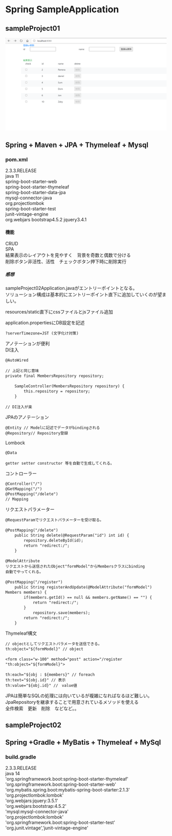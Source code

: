 # Spring SampleApplication

## sampleProject01
![sampleProject01](image/screen01.PNG)
## Spring + Maven + JPA + Thymeleaf + Mysql

### pom.xml
2.3.3.RELEASE  
java 11  
spring-boot-starter-web  
spring-boot-starter-thymeleaf  
spring-boot-starter-data-jpa  
mysql-connector-java  
org.projectlombok  
spring-boot-starter-test  
junit-vintage-engine  
org.webjars bootstrap4.5.2 jquery3.4.1  
#### 機能
CRUD  
SPA  
結果表示のレイアウトを見やすく　背景を奇数と偶数で分ける  
削除ボタン非活性、活性　チェックボタン押下時に削除実行  

##### 感想
sampleProject02Application.javaがエントリーポイントとなる。  
ソリューション構成は基本的にエントリーポイント直下に追加していくのが望ましい。  

resources/static直下にcssファイルとjsファイル追加  

application.propertiesにDB設定を記述  
```
?serverTimezone=JST (文字化け対策)
```

アノテーションが便利  
DI注入  
```
@AutoWired

// 上記と同じ意味
private final MembersRepository repository;

	SampleController(MembersRepository repository) {
		this.repository = repository;
	}
    
// DI注入が楽
```

JPAのアノテーション  
```
@Entity // Modelに記述でデータがbindingされる
@Repository// Repository登録
```

Lombock  
```
@Data

getter setter constructor 等を自動で生成してくれる。
```

コントローラー  
```
@Controller("/")
@GetMapping("/")
@PostMapping("/delete")
// Mapping
```

リクエストパラメーター  
```
@RequestParamでリクエストパラメーターを受け取る。

@PostMapping("/delete")
	public String delete(@RequestParam("id") int id) {
		repository.deleteById(id);
		return "redirect:/";
	}

@ModelAttribute
リクエストから送信されたObject"formModel"からMembersクラスにbinding
自動でやってくれる。

@PostMapping("/register")
	public String registerAndUpdate(@ModelAttribute("formModel") Members members) {
		if(members.getId() == null && members.getName() == "") {
			return "redirect:/";
		}
			repository.save(members);
		return "redirect:/";
	}
```

Thymeleaf構文  
```
// objectとしてリクエストパラメータを送信できる。
th:object="${formModel}" // object

<form class="w-100" method="post" action="/register "th:object="${formModel}">

th:each="${obj : ${members}" // foreach
th:text="${obj.id}" // 表示 
th:value="${obj.id}" //　value値

```

JPAは簡単なSQLの処理には向いているが複雑になればなるほど難しい。  
JpaRepositoryを継承することで用意されているメソッドを使える  
全件検索　更新　削除　などなど。。  

## sampleProject02
## Spring +Gradle + MyBatis + Thymeleaf + MySql

### build.gradle
2.3.3.RELEASE  
java 14  
'org.springframework.boot:spring-boot-starter-thymeleaf'  
'org.springframework.boot:spring-boot-starter-web'  
'org.mybatis.spring.boot:mybatis-spring-boot-starter:2.1.3'  
'org.projectlombok:lombok'  
'org.webjars:jquery:3.5.1'  
'org.webjars:bootstrap:4.5.2'  
'mysql:mysql-connector-java'  
'org.projectlombok:lombok'  
'org.springframework.boot:spring-boot-starter-test'  
'org.junit.vintage','junit-vintage-engine'  
